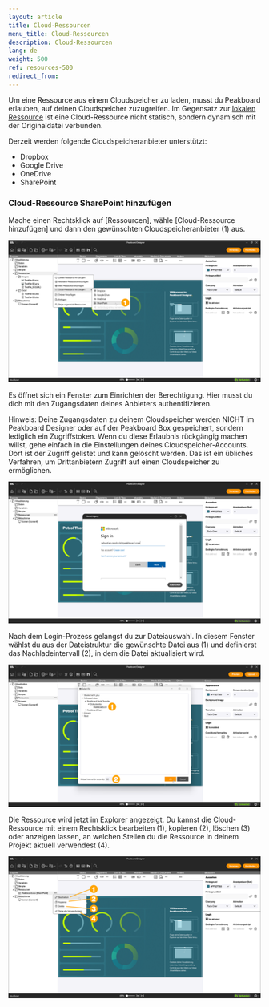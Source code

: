 ```yaml
---
layout: article
title: Cloud-Ressourcen
menu_title: Cloud-Ressourcen
description: Cloud-Ressourcen
lang: de
weight: 500
ref: resources-500
redirect_from:
---
```


Um eine Ressource aus einem Cloudspeicher zu laden, musst du Peakboard erlauben, auf deinen Cloudspeicher zuzugreifen.
Im Gegensatz zur [lokalen Ressource](/resources/de-resources-local.html) ist eine Cloud-Ressource nicht statisch, sondern dynamisch mit der Originaldatei verbunden.

Derzeit werden folgende Cloudspeicheranbieter unterstützt:

* Dropbox
* Google Drive
* OneDrive
* SharePoint

### Cloud-Ressource SharePoint hinzufügen

Mache einen Rechtsklick auf [Ressourcen], wähle [Cloud-Ressource hinzufügen] und dann den gewünschten Cloudspeicheranbieter (1) aus.

![Cloud-Ressource hinzufügen](/assets/images/resources/de_resources-cloud-01.png)

Es öffnet sich ein Fenster zum Einrichten der Berechtigung. Hier musst du dich mit den Zugangsdaten deines Anbieters authentifizieren.

Hinweis: Deine Zugangsdaten zu deinem Cloudspeicher werden NICHT im Peakboard Designer oder auf der Peakboard Box gespeichert, sondern lediglich ein Zugriffstoken. Wenn du diese Erlaubnis rückgängig machen willst, gehe einfach in die Einstellungen deines Cloudspeicher-Accounts. Dort ist der Zugriff gelistet und kann gelöscht werden. Das ist ein übliches Verfahren, um Drittanbietern Zugriff auf einen Cloudspeicher zu ermöglichen.

![Zugriff autorisieren](/assets/images/resources/de_resources-cloud-02.png)

Nach dem Login-Prozess gelangst du zur Dateiauswahl. In diesem Fenster wählst du aus der Dateistruktur die gewünschte Datei aus (1) und definierst das Nachladeintervall (2), in dem die Datei aktualisiert wird.

![Datei auswählen](/assets/images/resources/de_resources-cloud-03.png)

Die Ressource wird jetzt im Explorer angezeigt.
Du kannst die Cloud-Ressource mit einem Rechtsklick bearbeiten (1), kopieren (2), löschen (3) oder anzeigen lassen, an welchen Stellen du die Ressource in deinem Projekt aktuell verwendest (4).

![Cloud-Ressource verwalten](/assets/images/resources/de_resources-cloud-04.png)
